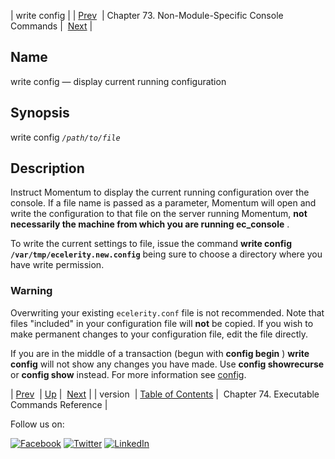 | write config |
| [Prev](console_commands.version.php)  | Chapter 73. Non-Module-Specific Console Commands |  [Next](exec.cmds.ref.php) |

<a name="console_commands.write_config"></a>
## Name

write config — display current running configuration

## Synopsis

write config *`/path/to/file`*

<a name="idp13149488"></a>
## Description

Instruct Momentum to display the current running configuration over the console. If a file name is passed as a parameter, Momentum will open and write the configuration to that file on the server running Momentum, **not necessarily the machine from which you are running ec_console** .

To write the current settings to file, issue the command **write config `/var/tmp/ecelerity.new.config`**                                        being sure to choose a directory where you have write permission.

### Warning

Overwriting your existing `ecelerity.conf` file is not recommended. Note that files "included" in your configuration file will **not** be copied. If you wish to make permanent changes to your configuration file, edit the file directly.

If you are in the middle of a transaction (begun with **config begin** ) **write config**        will not show any changes you have made. Use **config showrecurse**             or **config show**      instead. For more information see [config](console_commands.config.php "config").

| [Prev](console_commands.version.php)  | [Up](console.cmds.ref.php) |  [Next](exec.cmds.ref.php) |
| version  | [Table of Contents](index.php) |  Chapter 74. Executable Commands Reference |

Follow us on:

[![Facebook](https://support.messagesystems.com/images/icon-facebook.png)](http://www.facebook.com/messagesystems) [![Twitter](https://support.messagesystems.com/images/icon-twitter.png)](http://twitter.com/#!/MessageSystems) [![LinkedIn](https://support.messagesystems.com/images/icon-linkedin.png)](http://www.linkedin.com/company/message-systems)